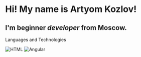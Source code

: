 # Hi! My name is **Artyom Kozlov**!
## I'm beginner *developer* from Moscow.

Languages and Technologies

![HTML](https://img.shields.io/badge/-HTML-fff?style=for-the-badge&logo=html5)
![Angular](https://img.shields.io/badge/-Angular-red?style=for-the-badge&logo=angular)
